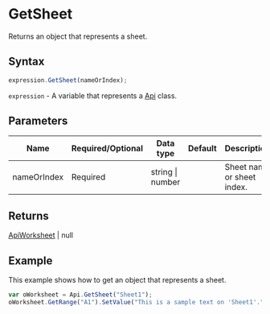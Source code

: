 # GetSheet

Returns an object that represents a sheet.

## Syntax

```javascript
expression.GetSheet(nameOrIndex);
```

`expression` - A variable that represents a [Api](../Api.md) class.

## Parameters

| **Name** | **Required/Optional** | **Data type** | **Default** | **Description** |
| ------------- | ------------- | ------------- | ------------- | ------------- |
| nameOrIndex | Required | string \| number |  | Sheet name or sheet index. |

## Returns

[ApiWorksheet](../../ApiWorksheet/ApiWorksheet.md) \| null

## Example

This example shows how to get an object that represents a sheet.

```javascript
var oWorksheet = Api.GetSheet("Sheet1");
oWorksheet.GetRange("A1").SetValue("This is a sample text on 'Sheet1'.");
```
